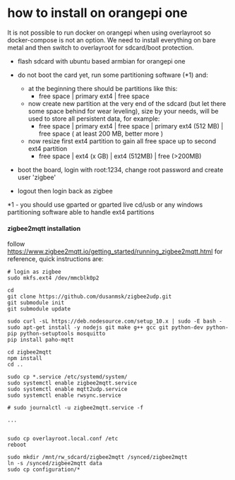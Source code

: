 # how to install on orangepi one

It is not possible to run docker on orangepi when using overlayroot so docker-compose is not an option.
We need to install everything on bare metal and then switch to overlayroot for sdcard/boot protection.

- flash sdcard with ubuntu based armbian for orangepi one
- do not boot the card yet, run some partitioning software (*1) and:
    - at the beginning there should be partitions like this:
        - free space | primary ext4 | free space
    - now create new partition at the very end of the sdcard (but let there some space behind for wear leveling), size by your needs, will be used to store all persistent data, for example:
        - free space | primary ext4 | free space | primary ext4 (512 MB) | free space ( at least 200 MB, better more )
    - now resize first ext4 partition to gain all free space up to second ext4 partition
        - free space | ext4 (x GB) | ext4 (512MB) | free (>200MB)
    
- boot the board, login with root:1234, change root password and create user 'zigbee'
- logout then login back as zigbee

*1 - you should use gparted or gparted live cd/usb or any windows partitioning software able to handle ext4 partitions

#### zigbee2mqtt installation
follow https://www.zigbee2mqtt.io/getting_started/running_zigbee2mqtt.html for reference, quick instructions are:

    # login as zigbee
    sudo mkfs.ext4 /dev/mmcblk0p2
    
    cd
    git clone https://github.com/dusanmsk/zigbee2udp.git
    git submodule init
    git submodule update
    
    sudo curl -sL https://deb.nodesource.com/setup_10.x | sudo -E bash -
    sudo apt-get install -y nodejs git make g++ gcc git python-dev python-pip python-setuptools mosquitto
    pip install paho-mqtt
    
    cd zigbee2mqtt
    npm install
    cd ..
    
    sudo cp *.service /etc/systemd/system/
    sudo systemctl enable zigbee2mqtt.service
    sudo systemctl enable mqtt2udp.service
    sudo systemctl enable rwsync.service
   
    # sudo journalctl -u zigbee2mqtt.service -f
    
    ...
    
    
    sudo cp overlayroot.local.conf /etc
    reboot
    
    sudo mkdir /mnt/rw_sdcard/zigbee2mqtt /synced/zigbee2mqtt
    ln -s /synced/zigbee2mqtt data
    sudo cp configuration/* 
    
